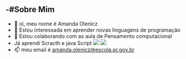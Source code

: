-#Sobre Mim
-
-  👋 oi, meu nome é Amanda Olenicz
- 👀 Estou interessada em aprender novas linguagens de programação 
- 💞️ Estou colaborando com as aula de Pensamento computacional
- Já aprendi Scracth e java Script
![](https://img.shields.io/badge/Scratch-4D97FF?style=for-the-badge&logo=Scratch&logoColor=white)
![](https://img.shields.io/badge/JavaScript-323330?style=for-the-badge&logo=javascript&logoColor=F7DF1E)
- 📫 meu email é amanda.olenicz@escola.pr.gov.br
<!---
amandaolenicz06/amandaolenicz06 is a ✨ special ✨ repository because its `README.md` (this file) appears on your GitHub profile.
You can click the Preview link to take a look at your changes.
--->
